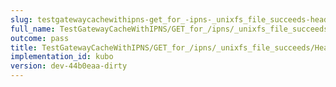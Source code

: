 ```yaml
---
slug: testgatewaycachewithipns-get_for_-ipns-_unixfs_file_succeeds-header_etag
full_name: TestGatewayCacheWithIPNS/GET_for_/ipns/_unixfs_file_succeeds/Header_Etag
outcome: pass
title: TestGatewayCacheWithIPNS/GET_for_/ipns/_unixfs_file_succeeds/Header_Etag
implementation_id: kubo
version: dev-44b0eaa-dirty
---
```


